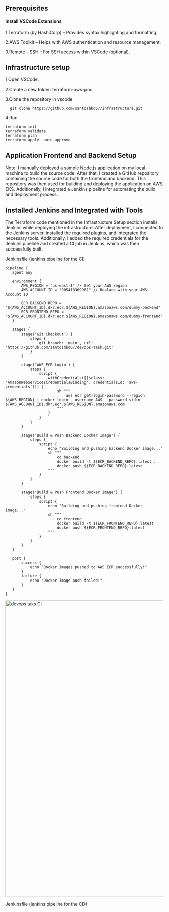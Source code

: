 ## Prerequisites

#### Install VSCode Extensions

1.Terraform (by HashiCorp) – Provides syntax highlighting and formatting.

2.AWS Toolkit – Helps with AWS authentication and resource management.

3.Remote - SSH – For SSH access within VSCode (optional).

## Infrastructure setup

1.Open VSCode.

2.Create a new folder: terraform-aws-poc.

3.Clone the repository in vscode
```
  git clone https://github.com/santoshbd67/infrastructure.git
```
4.Run 
```
terraform init
terraform validate
terraform plan
terraform apply -auto-approve
```

  ## Application Frontend and Backend Setup
Note: I manually deployed a sample Node.js application on my local machine to build the source code. After that, I created a GitHub repository containing the source code for both the frontend and backend. This repository was then used for building and deploying the application on AWS EKS. Additionally, I integrated a Jenkins pipeline for automating the build and deployment process.

## Installed Jenkins and Integrated with Tools
The Terraform code mentioned in the Infrastructure Setup section installs Jenkins while deploying the infrastructure. After deployment, I connected to the Jenkins server, installed the required plugins, and integrated the necessary tools. Additionally, I added the required credentials for the Jenkins pipeline and created a CI job in Jenkins, which was then successfully built.

 Jenkinsfile (jenkins pipeline for the CI)
 ```
pipeline {
    agent any

    environment {
        AWS_REGION = "us-east-1" // Set your AWS region
        AWS_ACCOUNT_ID = "905418309961" // Replace with your AWS Account ID

        ECR_BACKEND_REPO = "${AWS_ACCOUNT_ID}.dkr.ecr.${AWS_REGION}.amazonaws.com/dummy-backend"
        ECR_FRONTEND_REPO = "${AWS_ACCOUNT_ID}.dkr.ecr.${AWS_REGION}.amazonaws.com/dummy-frontend"
    }

    stages {
        stage('Git Checkout') {
            steps {
                git branch: 'main', url: 'https://github.com/santoshbd67/devops-task.git'
            }
        }

        stage('AWS ECR Login') {
            steps {
                script {
                    withCredentials([[$class: 'AmazonWebServicesCredentialsBinding', credentialsId: 'aws-credentials']]) {
                        sh """
                            aws ecr get-login-password --region ${AWS_REGION} | docker login --username AWS --password-stdin ${AWS_ACCOUNT_ID}.dkr.ecr.${AWS_REGION}.amazonaws.com
                        """
                    }
                }
            }
        }

        stage('Build & Push Backend Docker Image') {
            steps {
                script {
                    echo "Building and pushing backend Docker image..."
                    sh """
                        cd backend
                        docker build -t ${ECR_BACKEND_REPO}:latest .
                        docker push ${ECR_BACKEND_REPO}:latest
                    """
                }
            }
        }

        stage('Build & Push Frontend Docker Image') {
            steps {
                script {
                    echo "Building and pushing frontend Docker image..."
                    sh """
                        cd frontend
                        docker build -t ${ECR_FRONTEND_REPO}:latest .
                        docker push ${ECR_FRONTEND_REPO}:latest
                    """
                }
            }
        }
    }

    post {
        success {
            echo "Docker images pushed to AWS ECR successfully!"
        }
        failure {
            echo "Docker image push failed!"
        }
    }
}
```


<img width="944" alt="devops taks CI" src="https://github.com/user-attachments/assets/64ba5110-3ff2-40fb-8c8d-5e9160f5309b" />

Jenkinsfile (jenkins pipeline for the CD)


